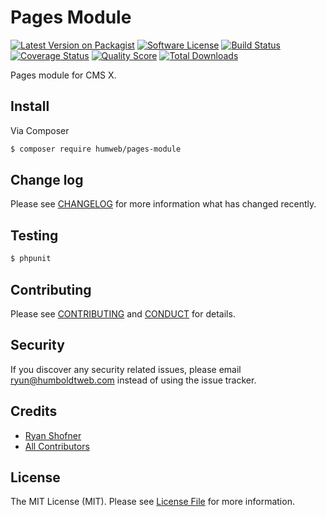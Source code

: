 # Pages Module

[![Latest Version on Packagist][ico-version]][link-packagist]
[![Software License][ico-license]](LICENSE.md)
[![Build Status][ico-travis]][link-travis]
[![Coverage Status][ico-scrutinizer]][link-scrutinizer]
[![Quality Score][ico-code-quality]][link-code-quality]
[![Total Downloads][ico-downloads]][link-downloads]

Pages module for CMS X.

## Install

Via Composer

``` bash
$ composer require humweb/pages-module
```

## Change log

Please see [CHANGELOG](CHANGELOG.md) for more information what has changed recently.

## Testing

``` bash
$ phpunit
```

## Contributing

Please see [CONTRIBUTING](.github/CONTRIBUTING.md) and [CONDUCT](CONDUCT.md) for details.

## Security

If you discover any security related issues, please email ryun@humboldtweb.com instead of using the issue tracker.

## Credits

- [Ryan Shofner][link-author]
- [All Contributors][link-contributors]

## License

The MIT License (MIT). Please see [License File](LICENSE.md) for more information.

[ico-version]: https://img.shields.io/packagist/v/humweb/pages-module.svg?style=flat-square
[ico-license]: https://img.shields.io/badge/license-MIT-brightgreen.svg?style=flat-square
[ico-travis]: https://img.shields.io/travis/humweb/pages-module/master.svg?style=flat-square
[ico-scrutinizer]: https://img.shields.io/scrutinizer/coverage/g/humweb/pages-module.svg?style=flat-square
[ico-code-quality]: https://img.shields.io/scrutinizer/g/humweb/pages-module.svg?style=flat-square
[ico-downloads]: https://img.shields.io/packagist/dt/humweb/pages-module.svg?style=flat-square

[link-packagist]: https://packagist.org/packages/humweb/pages-module
[link-travis]: https://travis-ci.org/humweb/pages-module
[link-scrutinizer]: https://scrutinizer-ci.com/g/humweb/pages-module/code-structure
[link-code-quality]: https://scrutinizer-ci.com/g/humweb/pages-module
[link-downloads]: https://packagist.org/packages/humweb/pages-module
[link-author]: https://github.com/ryun
[link-contributors]: ../../contributors
